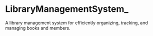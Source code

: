 # LibraryManagementSystem_
A library management system for efficiently organizing, tracking, and managing books and members.
